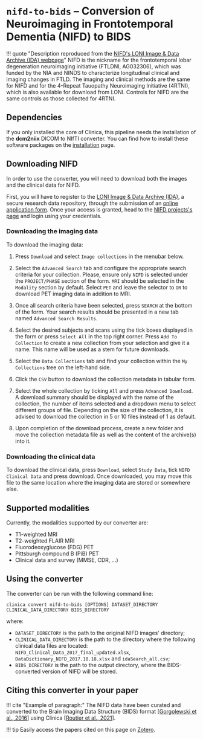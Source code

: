 # `nifd-to-bids` – Conversion of Neuroimaging in Frontotemporal Dementia (NIFD) to BIDS

!!! quote "Description reproduced from the [NIFD's LONI Image & Data Archive (IDA) webpage](https://ida.loni.usc.edu/home/projectPage.jsp?project=NIFD&page=HOME&subPage=OVERVIEW_PR#)"
    NIFD is the nickname for the frontotemporal lobar degeneration neuroimaging initiative (FTLDNI, AG032306), which was funded by the NIA and NINDS to characterize longitudinal clinical and imaging changes in FTLD.
    The imaging and clinical methods are the same for NIFD and for the 4-Repeat Tauopathy Neuroimaging Initiative (4RTNI), which is also available for download from LONI.
    Controls for NIFD are the same controls as those collected for 4RTNI.

## Dependencies

If you only installed the core of Clinica, this pipeline needs the installation of the **dcm2niix** DICOM to NIfTI converter.
You can find how to install these software packages on the [installation](../../#installing-clinica-from-source) page.

## Downloading NIFD

In order to use the converter, you will need to download both the images and the clinical data for NIFD.

First, you will have to register to the [LONI Image & Data Archive (IDA)](https://ida.loni.usc.edu/login.jsp), a secure
research data repository, through the submission of
an [online application form](https://ida.loni.usc.edu/collaboration/access/appApply.jsp?project=NIFD). Once your access
is granted, head to the [NIFD projects's page](https://ida.loni.usc.edu/home/projectPage.jsp?project=NIFD) and login
using your credentials.

### Downloading the imaging data

To download the imaging data:

1. Press `Download` and select `Image collections` in the menubar below.

2. Select the `Advanced Search` tab and configure the appropriate search criteria for your collection. Please, ensure
   only `NIFD` is selected under the `PROJECT/PHASE` section of the form. `MRI` should be selected in the `Modality`
   section by default. Select `PET` and leave the selector to `OR` to download PET imaging data in addition to MRI.

3. Once all search criteria have been selected, press `SEARCH` at the bottom of the form. Your search results should be
   presented in a new tab named `Advanced Search Results`.

4. Select the desired subjects and scans using the tick boxes displayed in the form or press `Select All` in the top
   right corner. Press `Add To Collection` to create a new collection from your selection and give it a name. This name
   will be used as a stem for future downloads.

5. Select the `Data Collections` tab and find your collection within the `My Collections` tree on the left-hand side.

6. Click the `CSV` button to download the collection metadata in tabular form.

7. Select the whole collection by ticking `All` and press `Advanced Download`. A download summary should be displayed
   with the name of the collection, the number of items selected and a dropdown menu to select different groups of file.
   Depending on the size of the collection, it is advised to download the collection in 5 or 10 files instead of 1 as
   default.

8. Upon completion of the download process, create a new folder and move the collection metadata file as well as the
   content of the archive(s) into it.

### Downloading the clinical data

To download the clinical data, press `Download`, select `Study Data`, tick `NIFD Clinical Data` and press download. Once
downloaded, you may move this file to the same location where the imaging data are stored or somewhere else.

## Supported modalities

Currently, the modalities supported by our converter are:

- T1-weighted MRI
- T2-weighted FLAIR MRI
- Fluorodeoxyglucose (FDG) PET
- Pittsburgh compound B (PiB) PET
- Clinical data and survey (MMSE, CDR, ...)

## Using the converter

The converter can be run with the following command line:

```Text
clinica convert nifd-to-bids [OPTIONS] DATASET_DIRECTORY CLINICAL_DATA_DIRECTORY BIDS_DIRECTORY 
```

where:

- `DATASET_DIRECTORY` is the path to the original NIFD images' directory;
- `CLINICAL_DATA_DIRECTORY` is the path to the directory where the following clinical data files are located: `NIFD_Clinical_Data_2017_final_updated.xlsx`, `DataDictionary_NIFD_2017.10.18.xlsx` and `idaSearch_all.csv`;
- `BIDS_DIRECTORY` is the path to the output directory, where the BIDS-converted version of NIFD will be stored.

## Citing this converter in your paper

!!! cite "Example of paragraph:"
    The NIFD data have been curated and converted to the Brain Imaging Data Structure (BIDS) format
    [[Gorgolewski et al., 2016](https://doi.org/10.1038/sdata.2016.44)] using Clinica
    [[Routier et al., 2021](https://doi.org/10.3389/fninf.2021.689675)].

!!! tip
    Easily access the papers cited on this page on [Zotero](https://www.zotero.org/groups/2240070/clinica_aramislab/collections/NASGJPVL).
